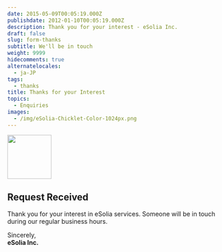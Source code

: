 ```yaml
---
date: 2015-05-09T00:05:19.000Z
publishdate: 2012-01-10T00:05:19.000Z
description: Thank you for your interest - eSolia Inc.
draft: false
slug: form-thanks
subtitle: We'll be in touch
weight: 9999
hidecomments: true
alternatelocales:
  - ja-JP
tags:
  - thanks
title: Thanks for your Interest
topics:
  - Enquiries
images:
  - /img/eSolia-Chicklet-Color-1024px.png
---
```


<div class="image-container">
<img class="materialboxed right responsive-img" data-caption="Security vs Convenience" width="100" src="/img/eSolia-Chicklet-Color-1024px.png">
</div>

## Request Received

Thank you for your interest in eSolia services. Someone will be in touch during our regular business hours.

Sincerely,  
**eSolia Inc.**
